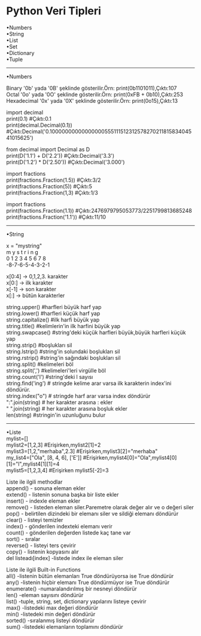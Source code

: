 # Python Veri Tipleri 

•Numbers <br>
•String <br>
•List <br>
•Set <br>
•Dictionary <br>
•Tuple <br>

----------------------------------------------------------------------------

•Numbers <br>

Binary	'0b' yada '0B' şeklinde gösterilir.Örn: print(0b1101011),Çıktı:107 <br>
Octal	'0o' yada '0O' şeklinde gösterilir.Örn: print(0xFB + 0b10),Çıktı:253 <br>
Hexadecimal	'0x' yada '0X' şeklinde gösterilir.Örn: print(0o15),Çıktı:13 <br>

import decimal <br>
print(0.1) #Çıktı:0.1 <br>
print(decimal.Decimal(0.1)) #Çıktı:Decimal('0.1000000000000000055511151231257827021181583404541015625')<br>

from decimal import Decimal as D <br>
print(D('1.1') + D('2.2')) #Çıktı:Decimal('3.3') <br>
print(D('1.2') * D('2.50')) #Çıktı:Decimal('3.000')<br>

import fractions<br>
print(fractions.Fraction(1.5)) #Çıktı:3/2 <br>
print(fractions.Fraction(5)) #Çıktı:5 <br>
print(fractions.Fraction(1,3) #Çıktı:1/3 <br>

import fractions <br>
print(fractions.Fraction(1.1)) #Çıktı:2476979795053773/2251799813685248 <br>
print(fractions.Fraction('1.1')) #Çıktı:11/10 <br>


---------------------------------------------------------------------------------

•String <br>

 x = "mystring" <br>
 m y s t r i n g <br>
 0 1 2 3 4 5 6 7 8 <br>
-8-7-6-5-4-3-2-1 <br>

x[0:4] -> 0,1,2,3. karakter <br>
x[0:] -> ilk karakter <br>
x[-1] -> son karakter <br>
x[:] -> bütün karakterler <br>


string.upper()    #harfleri büyük harf yap <br>
string.lower()    #harfleri küçük harf yap <br>
string.capitalize() #ilk harfi büyük yap <br>
string.title()    #kelimlerin'in ilk harfini büyük yap <br>
string.swapcase() #string'deki küçük harfleri büyük,büyük harfleri küçük yap <br>
string.strip()    #boşlukları sil <br>
string.lstrip()   #string'in solundaki boşlukları sil <br>
string.rstrip()   #string'in sağındaki boşlukları sil <br>
string.split()    #kelimeleri böl <br>
string.split(',') #kelimeleri'leri virgülle böl <br>
string.count('l')   #string'deki l sayısı <br>
string.find('ing') # stringde kelime arar varsa ilk karakterin index'ini döndürür. <br>
string.index("o")  # stringde harf arar varsa index döndürür <br>
":".join(string)  # her karakter arasına : ekler <br>
" ".join(string)  # her karakter arasına boşluk ekler <br>
len(string)   #stringin'in uzunluğunu bulur <br>

--------------------------------------------------------------------------------

•Liste <br>
mylist=[] <br>
mylist2=[1,2,3] #Erişirken,mylist2[1]=2 <br>
mylist3=[1,2,"merhaba",2.3] #Erişirken,mylist3[2]="merhaba" <br>
my_list4=["Ola", [8, 4, 6], ['E']] #Erişirken,mylist4[0]="Ola",mylist4[0][1]="l",mylist4[1][1]=4 <br>
mylist5=[1,2,3,4] #Erişirken mylist5[-2]=3 <br>

Liste ile ilgili methodlar <br>
append() - sonuna eleman ekler <br>
extend() - listenin sonuna başka bir liste ekler <br>
insert() - indexle eleman ekler <br>
remove() - listeden eleman siler.Paremetre olarak değer alır ve o değeri siler <br> 
pop()    - belirtilen dizindeki bir elemanı siler ve sildiği elemanı döndürür <br>
clear()  - listeyi temizler <br>
index()  - gönderilen indexteki elemanı verir <br>
count()  - gönderilen değerden listede kaç tane var <br>
sort()   - sıralar <br>
reverse() - listeyi ters çevirir <br>
copy()    - listenin kopyasını alır <br>
del listeadı[index] -listede index ile eleman siler <br>

Liste ile ilgili Built-in Functions <br>
all()	-listenin bütün elemanları True döndürüyorsa ise True döndürür<br>
any()	-listenin hiçbir elemanı True döndürmüyor ise True döndürür<br>
enumerate()	-numaralandırılmış bir nesneyi döndürür<br>
len() -eleman sayısını döndürür <br>
list()	-tuple, string, set, dictionary yapılarını listeye çevirir <br>
max()	-listedeki max değeri döndürür<br>
min()	-listedeki min değeri döndürür<br>
sorted() -sıralanmış listeyi döndürür<br>
sum()	-listedeki elemanların toplamını döndürür <br>











  






